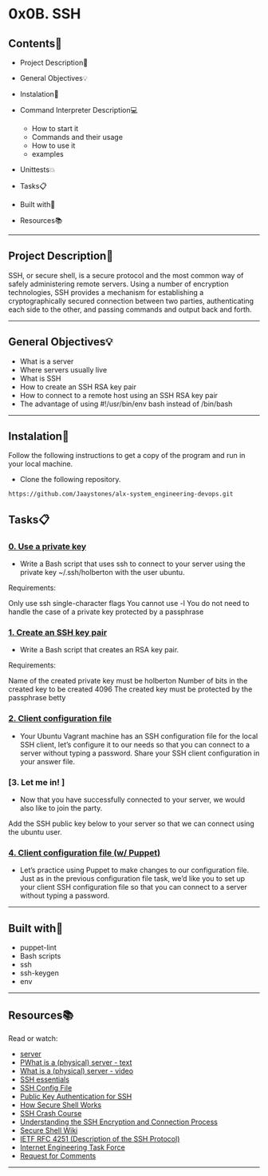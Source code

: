# 0x0B. SSH
 
 
## Contents:open_file_folder:
 
- Project Description:newspaper:
- General Objectives:bulb:
- Instalation:wrench:
- Command Interpreter Description:computer:
 
	* How to start it
	* Commands and their usage
	* How to use it
	* examples
 
- Unittests:boom:
- Tasks:clipboard:
- Built with:hammer:
- Resources:books:

 
---
 
## Project Description:newspaper:
 
SSH, or secure shell, is a secure protocol and the most common way of safely administering remote servers. Using a number of encryption technologies, SSH provides a mechanism for establishing a cryptographically secured connection between two parties, authenticating each side to the other, and passing commands and output back and forth.
 
---
 
## General Objectives:bulb:
 
* What is a server
* Where servers usually live
* What is SSH
* How to create an SSH RSA key pair
* How to connect to a remote host using an SSH RSA key pair
* The advantage of using #!/usr/bin/env bash instead of /bin/bash
 
---
 
## Instalation:wrench:
 
Follow the following instructions to get a copy of the program and run in your local machine.
 
* Clone the following repository.
```
https://github.com/Jaaystones/alx-system_engineering-devops.git
```

 
## Tasks:clipboard:
 
### [0. Use a private key ](./0-use_a_private_key)
* Write a Bash script that uses ssh to connect to your server using the private key ~/.ssh/holberton with the user ubuntu.

Requirements:

Only use ssh single-character flags
You cannot use -l
You do not need to handle the case of a private key protected by a passphrase
 
 
### [1. Create an SSH key pair](./1-create_ssh_key_pair)
* Write a Bash script that creates an RSA key pair.

Requirements:

Name of the created private key must be holberton
Number of bits in the created key to be created 4096
The created key must be protected by the passphrase betty
 
 
### [2. Client configuration file ](./2-ssh_config)
* Your Ubuntu Vagrant machine has an SSH configuration file for the local SSH client, let’s configure it to our needs so that you can connect to a server without typing a password. Share your SSH client configuration in your answer file.

### [3. Let me in! ]
* Now that you have successfully connected to your server, we would also like to join the party.

Add the SSH public key below to your server so that we can connect using the ubuntu user.
 
 
### [4. Client configuration file (w/ Puppet)](./4-puppet_ssh_config.pp)
* Let’s practice using Puppet to make changes to our configuration file. Just as in the previous configuration file task, we’d like you to set up your client SSH configuration file so that you can connect to a server without typing a password.
 
---
 
## Built with:hammer:
 
* puppet-lint
* Bash scripts
* ssh
* ssh-keygen
* env

---
 
## Resources:books:
 
Read or watch:
* [server](https://intranet.hbtn.io/concepts/67)
* [PWhat is a (physical) server - text](https://en.wikipedia.org/wiki/Server_%28computing%29#Hardware_requirement)
* [What is a (physical) server - video](https://www.youtube.com/watch?v=B1ANfsDyjeA)
* [SSH essentials](https://www.digitalocean.com/community/tutorials/ssh-essentials-working-with-ssh-servers-clients-and-keys)
* [SSH Config File](https://www.ssh.com/ssh/config/)
* [Public Key Authentication for SSH](https://www.ssh.com/ssh/public-key-authentication)
* [How Secure Shell Works](https://www.youtube.com/watch?v=ORcvSkgdA58)
* [SSH Crash Course](https://www.youtube.com/watch?v=hQWRp-FdTpc)
* [Understanding the SSH Encryption and Connection Process](https://www.digitalocean.com/community/tutorials/understanding-the-ssh-encryption-and-connection-process)
* [Secure Shell Wiki](https://en.wikipedia.org/wiki/Secure_Shell)
* [IETF RFC 4251 (Description of the SSH Protocol)](https://www.ietf.org/rfc/rfc4251.txt)
* [Internet Engineering Task Force](https://en.wikipedia.org/wiki/Internet_Engineering_Task_Force)
* [Request for Comments](https://en.wikipedia.org/wiki/Request_for_Comments)

---
 
